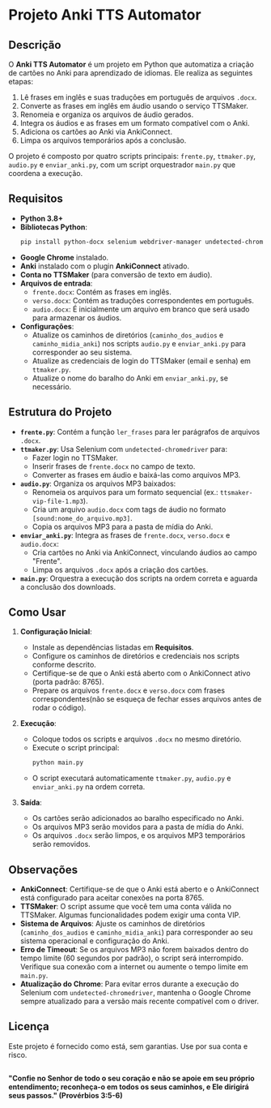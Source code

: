 # Projeto Anki TTS Automator

## Descrição
O **Anki TTS Automator** é um projeto em Python que automatiza a criação de cartões no Anki para aprendizado de idiomas. Ele realiza as seguintes etapas:
1. Lê frases em inglês e suas traduções em português de arquivos `.docx`.
2. Converte as frases em inglês em áudio usando o serviço TTSMaker.
3. Renomeia e organiza os arquivos de áudio gerados.
4. Integra os áudios e as frases em um formato compatível com o Anki.
5. Adiciona os cartões ao Anki via AnkiConnect.
6. Limpa os arquivos temporários após a conclusão.

O projeto é composto por quatro scripts principais: `frente.py`, `ttmaker.py`, `audio.py` e `enviar_anki.py`, com um script orquestrador `main.py` que coordena a execução.

## Requisitos
- **Python 3.8+**
- **Bibliotecas Python**:
  ```bash
  pip install python-docx selenium webdriver-manager undetected-chromedriver requests
  ```
- **Google Chrome** instalado.
- **Anki** instalado com o plugin **AnkiConnect** ativado.
- **Conta no TTSMaker** (para conversão de texto em áudio).
- **Arquivos de entrada**:
  - `frente.docx`: Contém as frases em inglês.
  - `verso.docx`: Contém as traduções correspondentes em português.
  - `audio.docx`: É inicialmente um arquivo em branco que será usado para armazenar os áudios.
- **Configurações**:
  - Atualize os caminhos de diretórios (`caminho_dos_audios` e `caminho_midia_anki`) nos scripts `audio.py` e `enviar_anki.py` para corresponder ao seu sistema.
  - Atualize as credenciais de login do TTSMaker (email e senha) em `ttmaker.py`.
  - Atualize o nome do baralho do Anki em `enviar_anki.py`, se necessário.

## Estrutura do Projeto
- **`frente.py`**: Contém a função `ler_frases` para ler parágrafos de arquivos `.docx`.
- **`ttmaker.py`**: Usa Selenium com `undetected-chromedriver` para:
  - Fazer login no TTSMaker.
  - Inserir frases de `frente.docx` no campo de texto.
  - Converter as frases em áudio e baixá-las como arquivos MP3.
- **`audio.py`**: Organiza os arquivos MP3 baixados:
  - Renomeia os arquivos para um formato sequencial (ex.: `ttsmaker-vip-file-1.mp3`).
  - Cria um arquivo `audio.docx` com tags de áudio no formato `[sound:nome_do_arquivo.mp3]`.
  - Copia os arquivos MP3 para a pasta de mídia do Anki.
- **`enviar_anki.py`**: Integra as frases de `frente.docx`, `verso.docx` e `audio.docx`:
  - Cria cartões no Anki via AnkiConnect, vinculando áudios ao campo "Frente".
  - Limpa os arquivos `.docx` após a criação dos cartões.
- **`main.py`**: Orquestra a execução dos scripts na ordem correta e aguarda a conclusão dos downloads.

## Como Usar
1. **Configuração Inicial**:
   - Instale as dependências listadas em **Requisitos**.
   - Configure os caminhos de diretórios e credenciais nos scripts conforme descrito.
   - Certifique-se de que o Anki está aberto com o AnkiConnect ativo (porta padrão: 8765).
   - Prepare os arquivos `frente.docx` e `verso.docx` com frases correspondentes(não se esqueça de fechar esses arquivos antes de rodar o código).

2. **Execução**:
   - Coloque todos os scripts e arquivos `.docx` no mesmo diretório.
   - Execute o script principal:
     ```bash
     python main.py
     ```
   - O script executará automaticamente `ttmaker.py`, `audio.py` e `enviar_anki.py` na ordem correta.

3. **Saída**:
   - Os cartões serão adicionados ao baralho especificado no Anki.
   - Os arquivos MP3 serão movidos para a pasta de mídia do Anki.
   - Os arquivos `.docx` serão limpos, e os arquivos MP3 temporários serão removidos.

## Observações
- **AnkiConnect**: Certifique-se de que o Anki está aberto e o AnkiConnect está configurado para aceitar conexões na porta 8765.
- **TTSMaker**: O script assume que você tem uma conta válida no TTSMaker. Algumas funcionalidades podem exigir uma conta VIP.
- **Sistema de Arquivos**: Ajuste os caminhos de diretórios (`caminho_dos_audios` e `caminho_midia_anki`) para corresponder ao seu sistema operacional e configuração do Anki.
- **Erro de Timeout**: Se os arquivos MP3 não forem baixados dentro do tempo limite (60 segundos por padrão), o script será interrompido. Verifique sua conexão com a internet ou aumente o tempo limite em `main.py`.
- **Atualização do Chrome**: Para evitar erros durante a execução do Selenium com `undetected-chromedriver`, mantenha o Google Chrome sempre atualizado para a versão mais recente compatível com o driver.

## Licença
Este projeto é fornecido como está, sem garantias. Use por sua conta e risco. 


##
**"Confie no Senhor de todo o seu coração e não se apoie em seu próprio entendimento; reconheça-o em todos os seus caminhos, e Ele dirigirá seus passos." (Provérbios 3:5-6)**